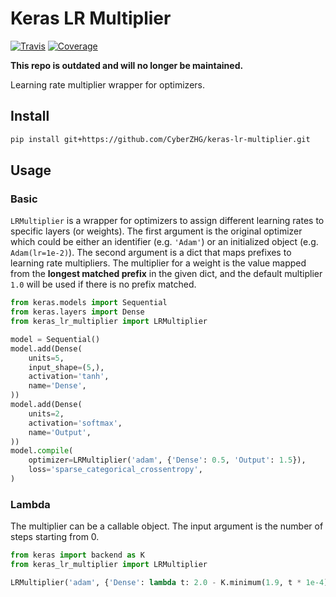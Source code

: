 # Keras LR Multiplier

[![Travis](https://travis-ci.org/CyberZHG/keras-lr-multiplier.svg)](https://travis-ci.org/CyberZHG/keras-lr-multiplier)
[![Coverage](https://coveralls.io/repos/github/CyberZHG/keras-lr-multiplier/badge.svg?branch=master)](https://coveralls.io/github/CyberZHG/keras-lr-multiplier)

**This repo is outdated and will no longer be maintained.**

Learning rate multiplier wrapper for optimizers.

## Install

```bash
pip install git+https://github.com/CyberZHG/keras-lr-multiplier.git
```

## Usage

### Basic

`LRMultiplier` is a wrapper for optimizers to assign different learning rates to specific layers (or weights). The first argument is the original optimizer which could be either an identifier (e.g. `'Adam'`) or an initialized object (e.g. `Adam(lr=1e-2)`). The second argument is a dict that maps prefixes to learning rate multipliers. The multiplier for a weight is the value mapped from the __longest matched prefix__ in the given dict, and the default multiplier `1.0` will be used if there is no prefix matched.

```python
from keras.models import Sequential
from keras.layers import Dense
from keras_lr_multiplier import LRMultiplier

model = Sequential()
model.add(Dense(
    units=5,
    input_shape=(5,),
    activation='tanh',
    name='Dense',
))
model.add(Dense(
    units=2,
    activation='softmax',
    name='Output',
))
model.compile(
    optimizer=LRMultiplier('adam', {'Dense': 0.5, 'Output': 1.5}),
    loss='sparse_categorical_crossentropy',
)
```

### Lambda

The multiplier can be a callable object. The input argument is the number of steps starting from 0.

```python
from keras import backend as K
from keras_lr_multiplier import LRMultiplier

LRMultiplier('adam', {'Dense': lambda t: 2.0 - K.minimum(1.9, t * 1e-4)})
```
